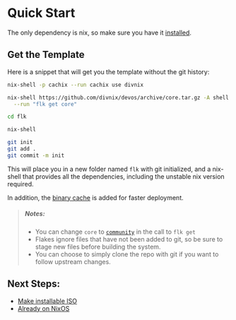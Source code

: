 # Quick Start
The only dependency is nix, so make sure you have it [installed][install-nix].

## Get the Template
Here is a snippet that will get you the template without the git history:
```sh
nix-shell -p cachix --run cachix use divnix

nix-shell https://github.com/divnix/devos/archive/core.tar.gz -A shell \
  --run "flk get core"

cd flk

nix-shell

git init
git add .
git commit -m init
```

This will place you in a new folder named `flk` with git initialized, and a
nix-shell that provides all the dependencies, including the unstable nix
version required.

In addition, the [binary cache](../../cachix) is added for faster deployment.

> ##### _Notes:_
> - You can change `core` to [`community`](../../index.md#community-profiles)
>   in the call to `flk get`
> - Flakes ignore files that have not been added to git, so be sure to stage new
>   files before building the system.
> - You can choose to simply clone the repo with git if you want to follow
>   upstream changes.

## Next Steps:
- [Make installable ISO](./iso.md)
- [Already on NixOS](./from-nixos.md)


[install-nix]: https://nixos.org/manual/nix/stable/#sect-multi-user-installation
